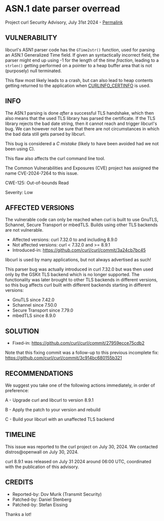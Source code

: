 ASN.1 date parser overread
==========================

Project curl Security Advisory, July 31st 2024 -
[Permalink](https://curl.se/docs/CVE-2024-7264.html)

VULNERABILITY
-------------

libcurl's ASN1 parser code has the `GTime2str()` function, used for parsing an
ASN.1 Generalized Time field. If given an syntactically incorrect field, the
parser might end up using -1 for the length of the *time fraction*, leading to
a `strlen()` getting performed on a pointer to a heap buffer area that is not
(purposely) null terminated.

This flaw most likely leads to a crash, but can also lead to heap contents
getting returned to the application when
[CURLINFO_CERTINFO](https://curl.se/libcurl/c/CURLINFO_CERTINFO.html) is used.

INFO
----

The ASN.1 parsing is done *after* a successful TLS handshake, which then also
means that the used TLS library has parsed the certificate. If the TLS library
rejects the bad date string, then it cannot reach and trigger libcurl's bug.
We can however not be sure that there are not circumstances in which the bad
data still gets parsed by libcurl.

This bug is considered a *C mistake* (likely to have been avoided had we not
been using C).

This flaw also affects the curl command line tool.

The Common Vulnerabilities and Exposures (CVE) project has assigned the name
CVE-2024-7264 to this issue.

CWE-125: Out-of-bounds Read

Severity: Low

AFFECTED VERSIONS
-----------------

The vulnerable code can only be reached when curl is built to use GnuTLS,
Schannel, Secure Transport or mbedTLS. Builds using other TLS backends are not
vulnerable.

- Affected versions: curl 7.32.0 to and including 8.9.0
- Not affected versions: curl < 7.32.0 and >= 8.9.1
- Introduced-in: https://github.com/curl/curl/commit/3a24cb7bc45

libcurl is used by many applications, but not always advertised as such!

This parser bug was actually introduced in curl 7.32.0 but was then used only
by the GSKit TLS backend which is no longer supported. The functionality was
later brought to other TLS backends in different versions, so this bug affects
curl built with different backends starting in different versions:

- GnuTLS since 7.42.0
- Schannel since 7.50.0
- Secure Transport since 7.79.0
- mbedTLS since 8.9.0

SOLUTION
------------

- Fixed-in: https://github.com/curl/curl/commit/27959ecce75cdb2

Note that this fixing commit was a follow-up to this previous incomplete fix:
https://github.com/curl/curl/commit/3c914bc680155b321

RECOMMENDATIONS
---------------

We suggest you take one of the following actions immediately, in order of
preference:

 A - Upgrade curl and libcurl to version 8.9.1

 B - Apply the patch to your version and rebuild

 C - Build your libcurl with an unaffected TLS backend

TIMELINE
---------

This issue was reported to the curl project on July 30, 2024. We contacted
distros@openwall on July 30, 2024.

curl 8.9.1 was released on July 31 2024 around 06:00 UTC, coordinated with
the publication of this advisory.

CREDITS
-------

- Reported-by: Dov Murik (Transmit Security)
- Patched-by: Daniel Stenberg
- Patched-by: Stefan Eissing

Thanks a lot!
